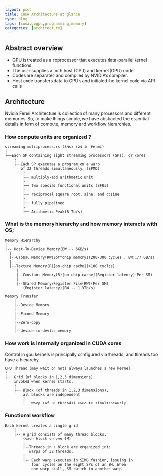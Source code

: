 ```yaml
---
layout: post
title: CUDA Architecture at glance
type: blog
tags: [cuda,gpgpu,programming,memory]
categories: [architecture]
---
```


## Abstract overview

- GPU is treated as a coprocessor that executes data-parallel kernel functions
- The user supplies a both host (CPU) and kernel (GPU) code
- Codes are separated and compiled by NVIDIA’s compiler.
- Host code transfers data to GPU’s and initialed the kernel code via API calls

## Architecture 
Nvidia Fermi Architecture is collection of many processors and different memories. So, to make things 
simple, we have abstracted the essential details in form of compute, memory and workflow hierarchies. 

### How compute units are organized ?  
```
streaming multiprocessors (SMs) (24 in Fermi)
├
├──Each SM containing eight streaming processors (SPs), or cores
	├
	├──Each SP executes a program on a warp
	   of 32 threads simultaneously. (SPMD)
		├
		├── multiply-add arithmetic unit
		├
		├── two special functional units (SFUs)
		├
		├── reciprocal square root, sine, and cosine
		├
		├── fully pipelined		
		├
		├── Arithmetic Peak(8 Tb/s)
```

### What is the memory hierarchy and how memory interacts with OS; 
```
Memory Hierarchy 
|
|-- Host-To-Device Memory(BW -- 6GB/s) 
  |
  |--Global Memory(RW)[offchip memory](200-300 cycles , BW:177 GB/s)
  |
  |--Texture Memory(R)[on-chip cache](>100 cycles)
     |
     |--Constant Memory(R)[on-chip cache](Register latency)(Per SM) 
     |
     |--Shared Memory/Register File(RW)(Per SM)
        (Register latency)(BW -- 1.3Tb/s)

Memory Transfer 
	|
	|--Device Memory 
	|
	|--Pinned Memory
	|
	|--Zero-copy
	|
	|--device-to-device memory
```

### How work is internally organized in CUDA cores
Control in gpu kernels is principally configured via threads, and threads too have a hierarchy

```
CPU Thread (may wait or not) always launches a new kernel 
├
├── Grid (of blocks in 1,2,3 dimensions) 
	invoked when kernel starts, 
	├
	├── Block (of threads in 1,2,3 dimensions), 
		all blocks are independent 
		├
		├── Warp (of 32 threads) execute simultaneously

```

### Functional workflow 

```
Each kernel creates a single grid
	|
	|-- A grid consists of many thread blocks.
	 	(each block on one SM)
		|
		|--Threads in a block are organized into
		   warps of 32 threads.
		|
		|-- Each warp executes in SIMD fashion, issuing in
		    four cycles on the eight SPs of an SM. When
		    one warp stall, SM switch to another warp
```

